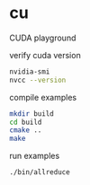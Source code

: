 # cu

CUDA playground

verify cuda version

```bash
nvidia-smi
nvcc --version
```

compile examples

```bash
mkdir build
cd build
cmake ..
make
```

run examples

```bash
./bin/allreduce
```

